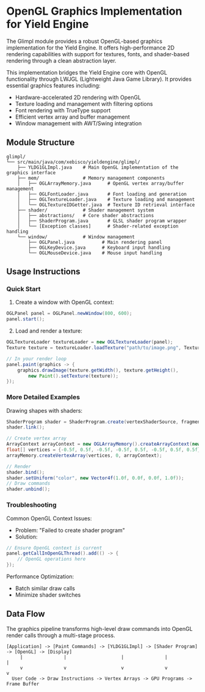# OpenGL Graphics Implementation for Yield Engine

The Glimpl module provides a robust OpenGL-based graphics implementation for the Yield Engine. It offers high-performance 2D rendering capabilities with support for textures, fonts, and shader-based rendering through a clean abstraction layer.

This implementation bridges the Yield Engine core with OpenGL functionality through LWJGL (Lightweight Java Game Library). It provides essential graphics features including:
- Hardware-accelerated 2D rendering with OpenGL
- Texture loading and management with filtering options
- Font rendering with TrueType support
- Efficient vertex array and buffer management
- Window management with AWT/Swing integration

## Module Structure
```
glimpl/
└── src/main/java/com/xebisco/yieldengine/glimpl/
    ├── YLDG1GLImpl.java    # Main OpenGL implementation of the graphics interface
    ├── mem/                # Memory management components
    │   ├── OGLArrayMemory.java      # OpenGL vertex array/buffer management
    │   ├── OGLFontLoader.java       # Font loading and generation
    │   ├── OGLTextureLoader.java    # Texture loading and management
    │   └── OGLTextureIDGetter.java  # Texture ID retrieval interface
    ├── shader/             # Shader management system
    │   ├── abstractions/   # Core shader abstractions
    │   ├── ShaderProgram.java       # GLSL shader program wrapper
    │   └── [Exception classes]      # Shader-related exception handling
    └── window/             # Window management
        ├── OGLPanel.java          # Main rendering panel
        ├── OGLKeyDevice.java      # Keyboard input handling
        └── OGLMouseDevice.java    # Mouse input handling
```

## Usage Instructions

### Quick Start
1. Create a window with OpenGL context:
```java
OGLPanel panel = OGLPanel.newWindow(800, 600);
panel.start();
```

2. Load and render a texture:
```java
OGLTextureLoader textureLoader = new OGLTextureLoader(panel);
Texture texture = textureLoader.loadTexture("path/to/image.png", TextureFilter.LINEAR);

// In your render loop
panel.paint(graphics -> {
    graphics.drawImage(texture.getWidth(), texture.getHeight(), 
        new Paint().setTexture(texture));
});
```

### More Detailed Examples

Drawing shapes with shaders:
```java
ShaderProgram shader = ShaderProgram.create(vertexShaderSource, fragmentShaderSource);
shader.link();

// Create vertex array
ArrayContext arrayContext = new OGLArrayMemory().createArrayContext(new int[]{0, 1, 2, 2, 3, 0});
float[] vertices = {-0.5f, 0.5f, -0.5f, -0.5f, 0.5f, -0.5f, 0.5f, 0.5f};
arrayMemory.createVertexArray(vertices, 0, arrayContext);

// Render
shader.bind();
shader.setUniform("color", new Vector4f(1.0f, 0.0f, 0.0f, 1.0f));
// Draw commands
shader.unbind();
```

### Troubleshooting

Common OpenGL Context Issues:
* Problem: "Failed to create shader program"
* Solution:
```java
// Ensure OpenGL context is current
panel.getCallInOpenGLThread().add(() -> {
    // OpenGL operations here
});
```

Performance Optimization:
- Batch similar draw calls
- Minimize shader switches

## Data Flow
The graphics pipeline transforms high-level draw commands into OpenGL render calls through a multi-stage process.

```ascii
[Application] -> [Paint Commands] -> [YLDG1GLImpl] -> [Shader Program] -> [OpenGL] -> [Display]
     |               |                    |               |                   |
     v               v                    v               v                   v
  User Code -> Draw Instructions -> Vertex Arrays -> GPU Programs -> Frame Buffer
```